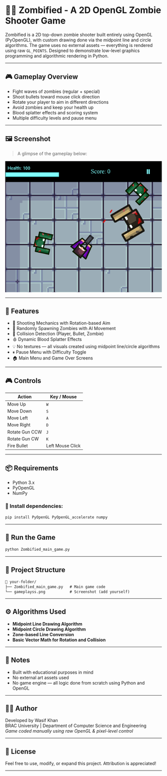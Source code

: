 # 🧟‍♂️ Zombified - A 2D OpenGL Zombie Shooter Game

Zombified is a 2D top-down zombie shooter built entirely using OpenGL (PyOpenGL), with custom drawing done via the midpoint line and circle algorithms. The game uses no external assets — everything is rendered using raw `GL_POINTS`. Designed to demonstrate low-level graphics programming and algorithmic rendering in Python.

---

## 🎮 Gameplay Overview

- Fight waves of zombies (regular + special)
- Shoot bullets toward mouse click direction
- Rotate your player to aim in different directions
- Avoid zombies and keep your health up
- Blood splatter effects and scoring system
- Multiple difficulty levels and pause menu

---

## 🖼 Screenshot

> A glimpse of the gameplay below:

<p align="center">
  <img src="gameplayss.png" alt="Zombified Gameplay Screenshot" width="600">
</p>

---

## 🧪 Features

- 🔫 Shooting Mechanics with Rotation-based Aim
- 🧟 Randomly Spawning Zombies with AI Movement
- 🧠 Collision Detection (Player, Bullet, Zombie)
- 🩸 Dynamic Blood Splatter Effects
- 💡 No textures — all visuals created using midpoint line/circle algorithms
- ⏸ Pause Menu with Difficulty Toggle
- 🏠 Main Menu and Game Over Screens

---

## 🎮 Controls

| Action              | Key / Mouse      |
|---------------------|------------------|
| Move Up             | `W`              |
| Move Down           | `S`              |
| Move Left           | `A`              |
| Move Right          | `D`              |
| Rotate Gun CCW      | `J`              |
| Rotate Gun CW       | `K`              |
| Fire Bullet         | Left Mouse Click |

---

## 📦 Requirements

- Python 3.x
- PyOpenGL
- NumPy

### 🔧 Install dependencies:
```bash
pip install PyOpenGL PyOpenGL_accelerate numpy
```

---

## 🚀 Run the Game

```bash
python Zombified_main_game.py
```

---

## 📂 Project Structure

```text
📁 your-folder/
├── Zombified_main_game.py   # Main game code
└── gameplayss.png           # Screenshot (add yourself)
```

---

## ⚙️ Algorithms Used

- **Midpoint Line Drawing Algorithm**
- **Midpoint Circle Drawing Algorithm**
- **Zone-based Line Conversion**
- **Basic Vector Math for Rotation and Collision**

---

## 📌 Notes

- Built with educational purposes in mind
- No external art assets used
- No game engine — all logic done from scratch using Python and OpenGL

---

## 👨‍💻 Author

Developed by Wasif Khan  
BRAC University | Department of Computer Science and Engineering  
*Game coded manually using raw OpenGL & pixel-level control*

---

## 🧠 License

Feel free to use, modify, or expand this project. Attribution is appreciated!

---
